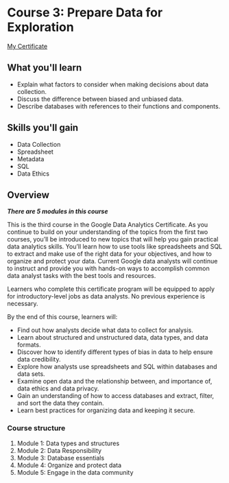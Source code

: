 # Course 3: Prepare Data for Exploration

[My Certificate](./Google_Data_Analytics_Course-3_Data-For-Exploration_certificate.pdf)

## What you'll learn

- Explain what factors to consider when making decisions about data collection.
- Discuss the difference between biased and unbiased data.
- Describe databases with references to their functions and components.

## Skills you'll gain

- Data Collection
- Spreadsheet
- Metadata
- SQL
- Data Ethics

## Overview

***There are 5 modules in this course***

This is the third course in the Google Data Analytics Certificate. As you continue to build on your understanding of the topics from the first two courses, you’ll be introduced to new topics that will help you gain practical data analytics skills. You’ll learn how to use tools like spreadsheets and SQL to extract and make use of the right data for your objectives, and how to organize and protect your data. Current Google data analysts will continue to instruct and provide you with hands-on ways to accomplish common data analyst tasks with the best tools and resources.

Learners who complete this certificate program will be equipped to apply for introductory-level jobs as data analysts. No previous experience is necessary.

By the end of this course, learners will:

- Find out how analysts decide what data to collect for analysis.
- Learn about structured and unstructured data, data types, and data formats.
- Discover how to identify different types of bias in data to help ensure data credibility. 
- Explore how analysts use spreadsheets and SQL within databases and data sets.
- Examine open data and the relationship between, and importance of, data ethics and data privacy.
- Gain an understanding of how to access databases and extract, filter, and sort the data they contain.
- Learn best practices for organizing data and keeping it secure.

### Course structure

1. Module 1: Data types and structures
2. Module 2: Data Responsibility
3. Module 3: Database essentials
4. Module 4: Organize and protect data
5. Module 5: Engage in the data community
